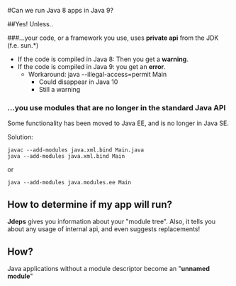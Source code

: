 #Can we run Java 8 apps in Java 9?

##Yes! Unless..

###...your code, or a framework you use, uses **private api** from the JDK (f.e. sun.*)

- If the code is compiled in Java 8: Then you get a **warning**.
- If the code is compiled in Java 9: you get an **error**.
    - Workaround: java --illegal-access=permit Main
        - Could disappear in Java 10
        - Still a warning

### ...you use modules that are no longer in the standard Java API
Some functionality has been moved to Java EE, and is no longer in Java SE.

Solution:
```
javac --add-modules java.xml.bind Main.java
java --add-modules java.xml.bind Main
```

or

```
java --add-modules java.modules.ee Main
```
## How to determine if my app will run?
**Jdeps** gives you information about your "module tree".
Also, it tells you about any usage of internal api, and even suggests replacements!

## How?
Java applications without a module descriptor become an "**unnamed module**"
